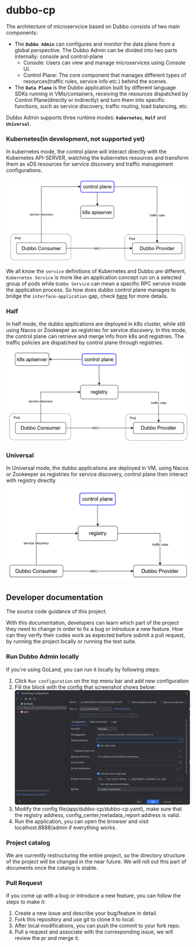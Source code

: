 # dubbo-cp

The architecture of microservcice based on Dubbo consists of two main components:

- The **`Dubbo Admin`** can configures and monitor the data plane from a global perspective. The Dubbo Admin can be divided into two parts internally: console and control-plane
    - Console: Users can view and manage microservices using Console UI.
    - Control Plane:  The core component that manages different types of resources(traffic rules, service info etc.) behind the scenes.
- The **`Data Plane`** is the Dubbo application built by different language SDKs running in VMs/containers, receiving the resources dispatched by Control Plane(directly or indirectly) and turn them into specific functions, such as service discovery, traffic routing, load balancing, etc.

Dubbo Admin supports three runtime modes: **`kubernetes`**, **`Half`** and **`Universal`**.

### Kubernetes(In development, not supported yet)
In kubernetes mode, the control plane will interact directly with the Kubernetes API-SERVER, watching the kubernetes resources and transform them as xDS resources for service discovery and traffic management configurations.

![kubernetes-mode](docs/static/images/homepage/kubernetes-mode.png)

We all know the `service` definitions of Kubernetes and Dubbo are different, `Kubernetes Service` is more like an application concept run on a selected group of pods while `Dubbo Service` can mean a specific RPC service inside the application process. So how does dubbo control plane manages to bridge the `interface-application` gap, check [here]() for more details.


### Half
In half mode, the dubbo applications are deployed in k8s cluster, while still using Nacos or Zookeeper as registries for service discovery.
In this mode, the control plane can retrieve and merge info from k8s and registries. The traffic policies are dispatched by control plane through registries.

![half-mode](./docs/static/images/homepage/half-mode.png)

### Universal
In Universal mode, the dubbo applications are deployed in VM, using Nacos or Zookeeper as registries for service discovery,
control plane then interact with registry directly.

![universal-mode](docs/static/images/homepage/universal-mode.png)

## Developer documentation

The source code guidance of this project. 

With this documentation, developers can learn which part of the project they need to change in order to fix a bug or 
introduce a new feature. How can they verify their codes work as expected before submit a pull request, 
by running the project locally or running the test suite.

### Run Dubbo Admin locally
If you're using GoLand, you can run it locally by following steps:
1. Click `Run configuration` on the top menu bar and add new configuration 
2. Fill the block with the config that screenshot shows below:
![ide_configuration.png](./docs/static/images/other/ide_configuration.png)
3. Modify the config file(app/dubbo-cp/dubbo-cp.yaml), make sure that the registry address, config_center,metadata_report address is valid.
4. Run the application, you can open the browser and visit localhost:8888/admin if everything works.


### Project catalog
We are currently restructuring the entire project, so the directory structure of the project will be changed in the near future.
We will roll out this part of documents once the catalog is stable.


### Pull Request
If you come up with a bug or introduce a new feature, you can follow the steps to make it:
1. Create a new issue and describe your bug/feature in detail.
2. Fork this repository and use git to clone it to local.
3. After local modifications, you can push the commit to your fork repo.
4. Pull a request and associate with the corresponding issue, we will review the pr and merge it.